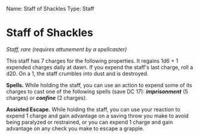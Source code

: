 Name: Staff of Shackles
Type: Staff

# Staff of Shackles
_Staff, rare (requires attunement by a spellcaster)_

This staff has 7 charges for the following properties. It regains 1d6 + 1 expended charges daily at dawn. If you expend the staff's last charge, roll a d20. On a 1, the staff crumbles into dust and is destroyed.

**Spells.** While holding the staff, you can use an action to expend some of its charges to cast one of the following spells (save DC 17): **_imprisonment_** (5 charges) or **_confine_** (2 charges).

**Assisted Escape.** While holding the staff, you can use your reaction to expend 1 charge and gain advantage on a saving throw you make to avoid being paralyzed or restrained, or you can expend 1 charge and gain advantage on any check you make to escape a grapple.